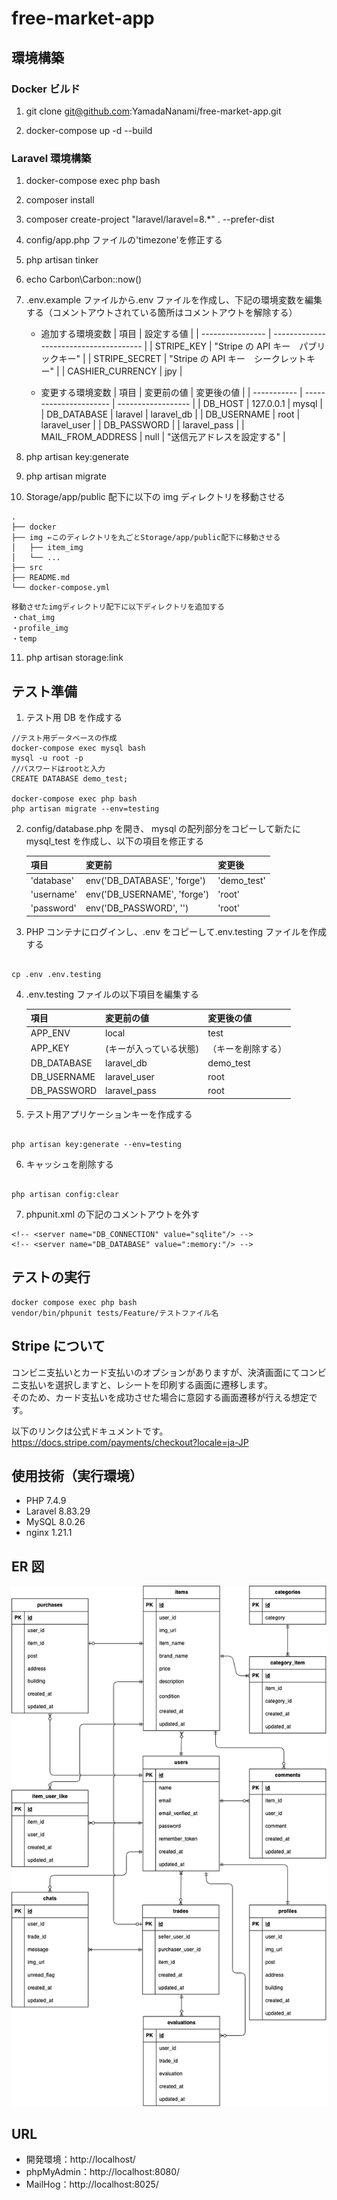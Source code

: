 # free-market-app

## 環境構築

### Docker ビルド

1. git clone git@github.com:YamadaNanami/free-market-app.git

2. docker-compose up -d --build

### Laravel 環境構築

1. docker-compose exec php bash

2. composer install

3. composer create-project "laravel/laravel=8.\*" . --prefer-dist

4. config/app.php ファイルの'timezone'を修正する

5. php artisan tinker

6. echo Carbon\Carbon::now()

7. .env.example ファイルから.env ファイルを作成し、下記の環境変数を編集する（コメントアウトされている箇所はコメントアウトを解除する）

   - 追加する環境変数
     | 項目 | 設定する値 |
     | ---------------- | -------------------------------------- |
     | STRIPE_KEY | "Stripe の API キー　パブリックキー" |
     | STRIPE_SECRET | "Stripe の API キー　シークレットキー" |
     | CASHIER_CURRENCY | jpy |

   - 変更する環境変数
     | 項目 | 変更前の値 | 変更後の値 |
     | ----------- | ---------------------- | ------------------ |
     | DB_HOST | 127.0.0.1 | mysql |
     | DB_DATABASE | laravel | laravel_db |
     | DB_USERNAME | root | laravel_user |
     | DB_PASSWORD | | laravel_pass |
     | MAIL_FROM_ADDRESS | null | "送信元アドレスを設定する" |

8. php artisan key:generate

9. php artisan migrate

10. Storage/app/public 配下に以下の img ディレクトリを移動させる

```
.
├── docker
├── img ←このディレクトリを丸ごとStorage/app/public配下に移動させる
│   ├── item_img
│   └── ...
├── src
├── README.md
└── docker-compose.yml
```

```
移動させたimgディレクトリ配下に以下ディレクトリを追加する
・chat_img
・profile_img
・temp
```

11. php artisan storage:link

## テスト準備

1. テスト用 DB を作成する

```
//テスト用データベースの作成
docker-compose exec mysql bash
mysql -u root -p
//パスワードはrootと入力
CREATE DATABASE demo_test;

docker-compose exec php bash
php artisan migrate --env=testing
```

2. config/database.php を開き、 mysql の配列部分をコピーして新たに mysql_test を作成し、以下の項目を修正する

   | 項目       | 変更前                      | 変更後      |
   | ---------- | --------------------------- | ----------- |
   | 'database' | env('DB_DATABASE', 'forge') | 'demo_test' |
   | 'username' | env('DB_USERNAME', 'forge') | 'root'      |
   | 'password' | env('DB_PASSWORD', '')      | 'root'      |

3. PHP コンテナにログインし、.env をコピーして.env.testing ファイルを作成する

```

cp .env .env.testing

```

4. .env.testing ファイルの以下項目を編集する

   | 項目        | 変更前の値             | 変更後の値         |
   | ----------- | ---------------------- | ------------------ |
   | APP_ENV     | local                  | test               |
   | APP_KEY     | (キーが入っている状態) | （キーを削除する） |
   | DB_DATABASE | laravel_db             | demo_test          |
   | DB_USERNAME | laravel_user           | root               |
   | DB_PASSWORD | laravel_pass           | root               |

5. テスト用アプリケーションキーを作成する

```

php artisan key:generate --env=testing

```

6. キャッシュを削除する

```

php artisan config:clear

```

7. phpunit.xml の下記のコメントアウトを外す

```
<!-- <server name="DB_CONNECTION" value="sqlite"/> -->
<!-- <server name="DB_DATABASE" value=":memory:"/> -->
```

## テストの実行

```
docker compose exec php bash
vendor/bin/phpunit tests/Feature/テストファイル名
```

## Stripe について

コンビニ支払いとカード支払いのオプションがありますが、決済画面にてコンビニ支払いを選択しますと、レシートを印刷する画面に遷移します。<br>
そのため、カード支払いを成功させた場合に意図する画面遷移が行える想定です。

以下のリンクは公式ドキュメントです。<br>
https://docs.stripe.com/payments/checkout?locale=ja-JP

## 使用技術（実行環境）

- PHP 7.4.9
- Laravel 8.83.29
- MySQL 8.0.26
- nginx 1.21.1

## ER 図

<img src="ER.drawio.png">

## URL

- 開発環境：http://localhost/
- phpMyAdmin：http://localhost:8080/
- MailHog：http://localhost:8025/

